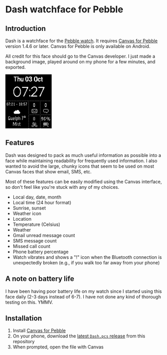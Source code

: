 # Dash watchface for Pebble #

## Introduction ##

Dash is a watchface for the [Pebble watch](https://getpebble.com/). It
requires
[Canvas for Pebble](https://play.google.com/store/apps/details?id=com.pennas.pebblecanvas)
version 1.4.6 or later. Canvas for Pebble is only available on Android.

All credit for this face should go to the Canvas developer. I just made a
background image, played around on my phone for a few minutes, and exported.

![Dash screenshot](https://github.com/ccharles/pebble-canvas-dash/raw/master/screenshot.png)

## Features ##

Dash was designed to pack as much useful information as possible into a face
while maintaining readability for frequently used information. I also wanted
to avoid the large, chunky icons that seem to be used on most Canvas faces
that show email, SMS, etc.

Most of these features can be easily modified using the Canvas interface, so
don't feel like you're stuck with any of my choices.

* Local day, date, month
* Local time (24 hour format)
* Sunrise, sunset
* Weather icon
* Location
* Temperature (Celsius)
* Weather
* Gmail unread message count
* SMS message count
* Missed call count
* Phone battery percentage
* Watch vibrates and shows a "!" icon when the Bluetooth connection is
  unexpectedly broken (e.g., if you walk too far away from your phone)

## A note on battery life ##

I have been having poor battery life on my watch since I started using this
face daily (2-3 days instead of 6-7). I have not done any kind of thorough
testing on this. YMMV.

## Installation ##

1. Install
   [Canvas for Pebble](https://play.google.com/store/apps/details?id=com.pennas.pebblecanvas)
1. On your phone, download the [latest `Dash.pcs` release](https://github.com/ccharles/pebble-canvas-dash/releases/download/1.0.1/Dash.pcs) from this repository
1. When prompted, open the file with Canvas
